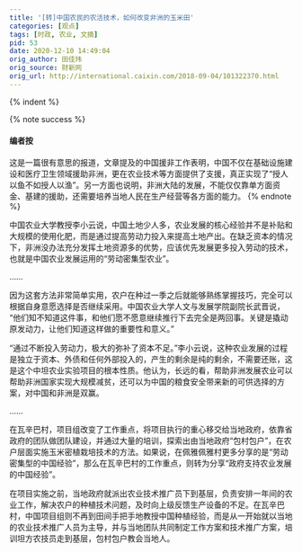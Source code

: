 ```yaml
---
title: '[转]中国农民的农活技术，如何改变非洲的玉米田'
categories: [观点]
tags: [时政, 农业, 文摘]
pid: 53
date: 2020-12-10 14:49:04
orig_author: 田佳玮
orig_source: 财新网
orig_url: http://international.caixin.com/2018-09-04/101322370.html
---
```


<!-- 段首空两格 -->{% indent %} 

{% note success %}
#### 编者按
这是一篇很有意思的报道，文章提及的中国援非工作表明，中国不仅在基础设施建设和医疗卫生领域援助非洲，更在农业技术等方面提供了支援，真正实现了“授人以鱼不如授人以渔”。另一方面也说明，非洲大陆的发展，不能仅仅靠单方面资金、基建的援助，还需要培养当地人民在生产经营等各方面的能力。
{% endnote %}
<!-- more -->

中国农业大学教授李小云说，中国土地少人多，农业发展的核心经验并不是补贴和大规模的使用化肥，而是通过提高劳动力投入来提高土地产出。在缺乏资本的情况下，非洲没办法充分发挥土地资源多的优势，应该优先发展更多投入劳动的技术，也就是中国农业发展运用的“劳动密集型农业”。

…… 

因为这套方法非常简单实用，农户在种过一季之后就能够熟练掌握技巧，完全可以根据自身意愿选择是否继续采用。中国农业大学人文与发展学院副院长武晋说， “他们知不知道这件事，和他们愿不愿意继续推行下去完全是两回事。关键是撬动原发动力，让他们知道这样做的重要性和意义。”

“通过不断投入劳动力，极大的弥补了资本不足。”李小云说，这种农业发展的过程是独立于资本、外债和任何外部投入的，产生的剩余是纯的剩余，不需要还账，这是这个中坦农业实验项目的根本性质。他认为，长远的看，帮助非洲发展农业可以帮助非洲国家实现大规模减贫，还可以为中国的粮食安全带来新的可供选择的方案，对中国和非洲是双赢。

……

在瓦辛巴村，项目组改变了工作重点，将项目执行的重心移交给当地政府，依靠省政府的团队做团队建设，并通过大量的培训，探索出由当地政府“包村包户”，在农户层面实施玉米密植栽培技术的方法。如果说，在佩雅佩雅村更多分享的是“劳动密集型的中国经验”，那么在瓦辛巴村的工作重点，则转为分享“政府支持农业发展的中国经验”。

在项目实施之前，当地政府就派出农业技术推广员下到基层，负责安排一年间的农业工作，解决农户的种植技术问题，及时向上级反馈生产设备的不足。在瓦辛巴村，中国项目组则不再到田间手把手地教授中国种植经验，而是从一开始就以当地的农业技术推广人员为主导，并与当地团队共同制定工作方案和技术推广方案，培训坦方农技员走到基层，包村包户教会当地人。
